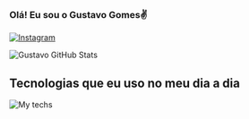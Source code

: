 ### Olá! Eu sou o Gustavo Gomes✌️

[![Instagram](https://img.shields.io/badge/Instagram-E4405F?style=for-the-badge&logo=instagram&logoColor=white)](https://www.instagram.com/ogomeszz/)

![Gustavo GitHub Stats](https://github-readme-stats.vercel.app/api?username=GustavooGomes&show_icons=true&theme=radical)


## Tecnologias que eu uso no meu dia a dia
![My techs](https://skillicons.dev/icons?i=dart,flutter)

